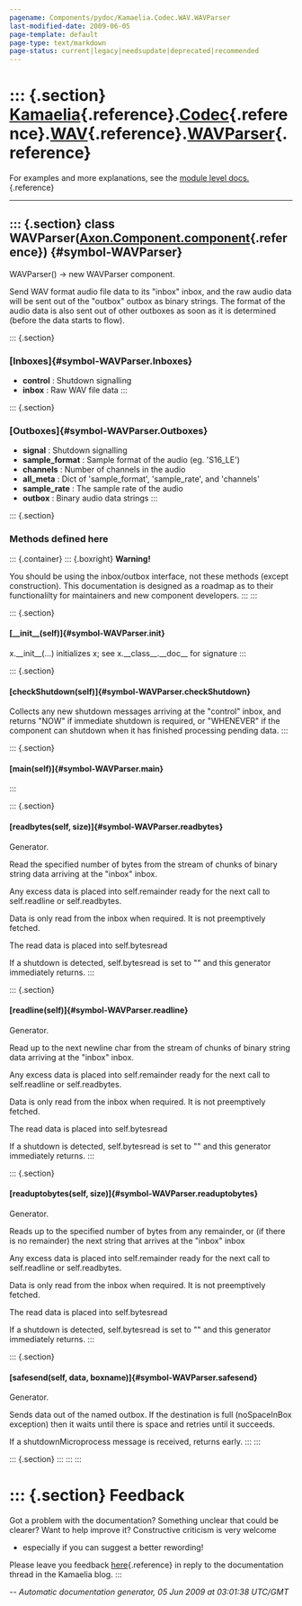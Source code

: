 ```yaml
---
pagename: Components/pydoc/Kamaelia.Codec.WAV.WAVParser
last-modified-date: 2009-06-05
page-template: default
page-type: text/markdown
page-status: current|legacy|needsupdate|deprecated|recommended
---
```

::: {.section}
[Kamaelia](/Components/pydoc/Kamaelia.html){.reference}.[Codec](/Components/pydoc/Kamaelia.Codec.html){.reference}.[WAV](/Components/pydoc/Kamaelia.Codec.WAV.html){.reference}.[WAVParser](/Components/pydoc/Kamaelia.Codec.WAV.WAVParser.html){.reference}
============================================================================================================================================================================================================================================================

For examples and more explanations, see the [module level
docs.](/Components/pydoc/Kamaelia.Codec.WAV.html){.reference}

------------------------------------------------------------------------

::: {.section}
class WAVParser([Axon.Component.component](/Docs/Axon/Axon.Component.component.html){.reference}) {#symbol-WAVParser}
-------------------------------------------------------------------------------------------------

WAVParser() -\> new WAVParser component.

Send WAV format audio file data to its \"inbox\" inbox, and the raw
audio data will be sent out of the \"outbox\" outbox as binary strings.
The format of the audio data is also sent out of other outboxes as soon
as it is determined (before the data starts to flow).

::: {.section}
### [Inboxes]{#symbol-WAVParser.Inboxes}

-   **control** : Shutdown signalling
-   **inbox** : Raw WAV file data
:::

::: {.section}
### [Outboxes]{#symbol-WAVParser.Outboxes}

-   **signal** : Shutdown signalling
-   **sample\_format** : Sample format of the audio (eg. \'S16\_LE\')
-   **channels** : Number of channels in the audio
-   **all\_meta** : Dict of \'sample\_format\', \'sample\_rate\', and
    \'channels\'
-   **sample\_rate** : The sample rate of the audio
-   **outbox** : Binary audio data strings
:::

::: {.section}
### Methods defined here

::: {.container}
::: {.boxright}
**Warning!**

You should be using the inbox/outbox interface, not these methods
(except construction). This documentation is designed as a roadmap as to
their functionalilty for maintainers and new component developers.
:::
:::

::: {.section}
#### [\_\_init\_\_(self)]{#symbol-WAVParser.__init__}

x.\_\_init\_\_(\...) initializes x; see x.\_\_class\_\_.\_\_doc\_\_ for
signature
:::

::: {.section}
#### [checkShutdown(self)]{#symbol-WAVParser.checkShutdown}

Collects any new shutdown messages arriving at the \"control\" inbox,
and returns \"NOW\" if immediate shutdown is required, or \"WHENEVER\"
if the component can shutdown when it has finished processing pending
data.
:::

::: {.section}
#### [main(self)]{#symbol-WAVParser.main}
:::

::: {.section}
#### [readbytes(self, size)]{#symbol-WAVParser.readbytes}

Generator.

Read the specified number of bytes from the stream of chunks of binary
string data arriving at the \"inbox\" inbox.

Any excess data is placed into self.remainder ready for the next call to
self.readline or self.readbytes.

Data is only read from the inbox when required. It is not preemptively
fetched.

The read data is placed into self.bytesread

If a shutdown is detected, self.bytesread is set to \"\" and this
generator immediately returns.
:::

::: {.section}
#### [readline(self)]{#symbol-WAVParser.readline}

Generator.

Read up to the next newline char from the stream of chunks of binary
string data arriving at the \"inbox\" inbox.

Any excess data is placed into self.remainder ready for the next call to
self.readline or self.readbytes.

Data is only read from the inbox when required. It is not preemptively
fetched.

The read data is placed into self.bytesread

If a shutdown is detected, self.bytesread is set to \"\" and this
generator immediately returns.
:::

::: {.section}
#### [readuptobytes(self, size)]{#symbol-WAVParser.readuptobytes}

Generator.

Reads up to the specified number of bytes from any remainder, or (if
there is no remainder) the next string that arrives at the \"inbox\"
inbox

Any excess data is placed into self.remainder ready for the next call to
self.readline or self.readbytes.

Data is only read from the inbox when required. It is not preemptively
fetched.

The read data is placed into self.bytesread

If a shutdown is detected, self.bytesread is set to \"\" and this
generator immediately returns.
:::

::: {.section}
#### [safesend(self, data, boxname)]{#symbol-WAVParser.safesend}

Generator.

Sends data out of the named outbox. If the destination is full
(noSpaceInBox exception) then it waits until there is space and retries
until it succeeds.

If a shutdownMicroprocess message is received, returns early.
:::
:::

::: {.section}
:::
:::
:::

::: {.section}
Feedback
========

Got a problem with the documentation? Something unclear that could be
clearer? Want to help improve it? Constructive criticism is very welcome
- especially if you can suggest a better rewording!

Please leave you feedback
[here](../../../cgi-bin/blog/blog.cgi?rm=viewpost&nodeid=1142023701){.reference}
in reply to the documentation thread in the Kamaelia blog.
:::

*\-- Automatic documentation generator, 05 Jun 2009 at 03:01:38 UTC/GMT*
